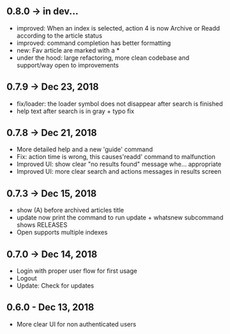 ## 0.8.0 -> in dev...

  * improved: When an index is selected, action 4 is now Archive or Readd according to the article status
  * improved: command completion has better formatting
  * new: Fav article are marked with a * 
  * under the hood: large refactoring, more clean codebase and support/way open to improvements


## 0.7.9 -> Dec 23, 2018

  * fix/loader: the loader symbol does not disappear after search is finished
  * help text after search is in gray + typo fix

## 0.7.8 -> Dec 21, 2018

  * More detailed help and a new 'guide' command
  * Fix: action time is wrong, this causes'readd' command to malfunction
  * Improved UI: show clear "no results found" message whe... appropriate
  * Improved UI: more clear search and actions messages in results screen

## 0.7.3 -> Dec 15, 2018

  * show (A) before archived articles title
  * update now print the command to run update + whatsnew subcommand shows RELEASES
  * Open supports multiple indexes

## 0.7.0 -> Dec 14, 2018

  * Login with proper user flow for first usage
  * Logout
  * Update: Check for updates

## 0.6.0 - Dec 13, 2018

  * More clear UI for non authenticated users
